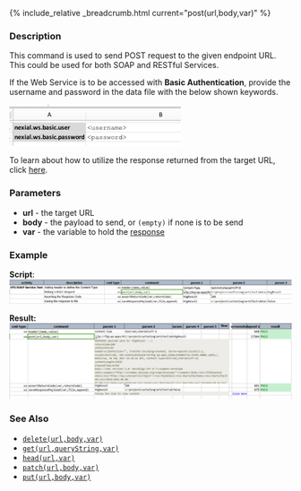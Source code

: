 {% include_relative _breadcrumb.html current="post(url,body,var)" %}

### Description 
This command is used to send POST request to the given endpoint URL. This could be used for both SOAP and RESTful 
Services.

If the Web Service is to be accessed with **Basic Authentication**, provide the username and password in the data 
file with the below shown keywords.

![](image/post_03.png)

To learn about how to utilize the response returned from the target URL, click [here](index.html#http-response).


### Parameters
- **url** \- the target URL
- **body** \- the payload to send, or `(empty)` if none is to be send
- **var** \- the variable to hold the [response](index.html#http-response)


### Example
**Script**:<br/>
![](image/post_01.png)

**Result:**<br/>
![](image/post_02.png)


### See Also
- [`delete(url,body,var)`](delete(url,body,var))
- [`get(url,queryString,var)`](get(url,queryString,var))
- [`head(url,var)`](head(url,var))
- [`patch(url,body,var)`](patch(url,body,var))
- [`put(url,body,var)`](put(url,body,var))
